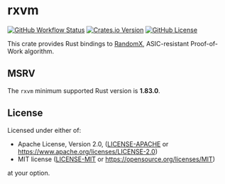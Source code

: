 # rxvm

[![GitHub Workflow Status](https://img.shields.io/github/actions/workflow/status/conr2d/rxvm/ci.yml?event=push)](https://github.com/conr2d/rxvm)
[![Crates.io Version](https://img.shields.io/crates/v/rxvm)](https://crates.io/crates/rxvm)
[![GitHub License](https://img.shields.io/badge/license-MIT%2FApache2-blue)](#LICENSE)

This crate provides Rust bindings to [RandomX](https://github.com/tevador/RandomX), ASIC-resistant Proof-of-Work algorithm.

## MSRV

The `rxvm` minimum supported Rust version is **1.83.0**.

## License

Licensed under either of:

 * Apache License, Version 2.0, ([LICENSE-APACHE](LICENSE-APACHE) or https://www.apache.org/licenses/LICENSE-2.0)
 * MIT license ([LICENSE-MIT](LICENSE-MIT) or https://opensource.org/licenses/MIT)

at your option.
